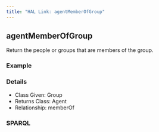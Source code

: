 ```yaml
---
title: "HAL Link: agentMemberOfGroup"
---
```


## agentMemberOfGroup

Return the people or groups that are members of the group.

### Example




### Details

* Class Given: Group
* Returns Class: Agent
* Relationship: memberOf


### SPARQL
```

```

